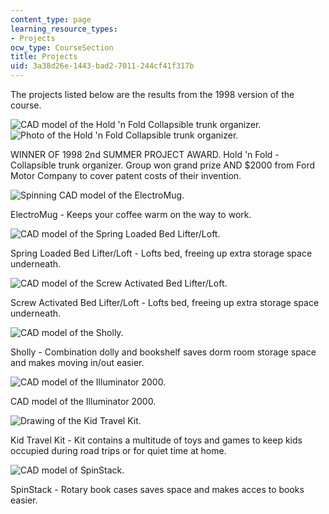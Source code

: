 ```yaml
---
content_type: page
learning_resource_types:
- Projects
ocw_type: CourseSection
title: Projects
uid: 3a38d26e-1443-bad2-7011-244cf41f317b
---
```


The projects listed below are the results from the 1998 version of the course.

![CAD model of the Hold 'n Fold  Collapsible trunk organizer.](/courses/mechanical-engineering/2-971-2nd-summer-introduction-to-design-january-iap-2003/projects/98_hold_n_fold.gif)![Photo of the Hold 'n Fold Collapsible trunk organizer.](/courses/mechanical-engineering/2-971-2nd-summer-introduction-to-design-january-iap-2003/projects/98_holdnfold_in_car.jpg)

WINNER OF 1998 2nd SUMMER PROJECT AWARD. Hold 'n Fold - Collapsible trunk organizer. Group won grand prize AND $2000 from Ford Motor Company to cover patent costs of their invention.

![Spinning CAD model of the ElectroMug.](/courses/mechanical-engineering/2-971-2nd-summer-introduction-to-design-january-iap-2003/projects/electromug_animation_small.gif)

ElectroMug - Keeps your coffee warm on the way to work.

![CAD model of the Spring Loaded Bed Lifter/Loft.](/courses/mechanical-engineering/2-971-2nd-summer-introduction-to-design-january-iap-2003/projects/98_spring_bedlifter.gif)

Spring Loaded Bed Lifter/Loft - Lofts bed, freeing up extra storage space underneath.

![CAD model of the Screw Activated Bed Lifter/Loft.](/courses/mechanical-engineering/2-971-2nd-summer-introduction-to-design-january-iap-2003/projects/98_screw_bed_lifter.gif)

Screw Activated Bed Lifter/Loft - Lofts bed, freeing up extra storage space underneath.

![CAD model of the Sholly.](/courses/mechanical-engineering/2-971-2nd-summer-introduction-to-design-january-iap-2003/projects/98_sholly.gif)

Sholly - Combination dolly and bookshelf saves dorm room storage space and makes moving in/out easier.

![CAD model of the Illuminator 2000.](/courses/mechanical-engineering/2-971-2nd-summer-introduction-to-design-january-iap-2003/projects/98_desk_drawer_illuminator.gif)

CAD model of the Illuminator 2000.

![Drawing of the Kid Travel Kit.](/courses/mechanical-engineering/2-971-2nd-summer-introduction-to-design-january-iap-2003/projects/98_kid_travel_kit.gif)

Kid Travel Kit - Kit contains a multitude of toys and games to keep kids occupied during road trips or for quiet time at home.

![CAD model of SpinStack.](/courses/mechanical-engineering/2-971-2nd-summer-introduction-to-design-january-iap-2003/projects/98_spinstack.gif)

SpinStack - Rotary book cases saves space and makes acces to books easier.